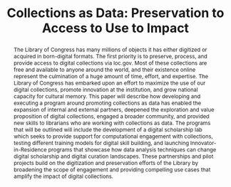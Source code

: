 ---
abstract: The Library of Congress has many millions of objects it has either digitized
  or acquired in born-digital formats. The first priority is to preserve, process,
  and provide access to digital collections via loc.gov. Most of these collections
  are free and available to anyone around the world, and their existence online represent
  the culmination of a huge amount of time, effort, and expertise. The Library of
  Congress has embarked upon an effort to maximize the use of our digital collections,
  promote innovation at the institution, and grow national capacity for cultural memory.
  This paper will describe how developing and executing a program around promoting
  collections as data has enabled the expansion of internal and external partners,
  deepened the exploration and value proposition of digital collections, engaged a
  broader community, and provided new skills to librarians who are working with collections
  as data. The programs that will be outlined will include the development of a digital
  scholarship lab which seeks to provide support for computational engagement with
  collections, testing different training models for digital skill building, and launching
  Innovator-in-Residence programs that showcase how data analysis techniques can change
  digital scholarship and digital curation landscapes. These partnerships and pilot
  projects build on the digitization and preservation efforts of the Library by broadening
  the scope of engagement and providing compelling use cases that amplify the impact
  of digital collections.
creators:
- Jaime Mears
- Abigail Potter
- Kate Zwaard
date: null
document_url: https://services.phaidra.univie.ac.at/api/object/o:931100/download
grand_parent: iPRES
institutions: []
keywords:
- kyoto
landing_page_url: https://phaidra.univie.ac.at/o:931100
language: eng
layout: publication
license: CC BY-SA 4.0 International
notes_url: null
parent: iPRES 2017
publication_type: paper
size: 160748
slides_url: null
source_name: iPRES
stream_url: null
title: 'Collections as Data: Preservation to Access to Use to Impact'
year: 2017
---